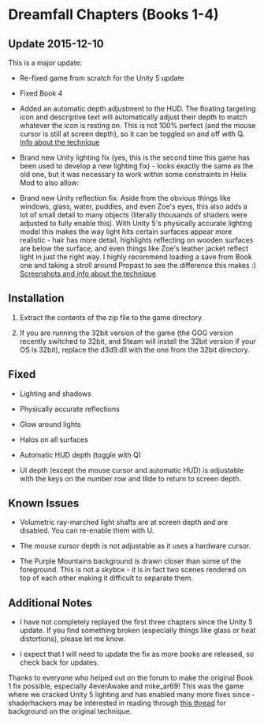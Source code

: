 Dreamfall Chapters (Books 1-4)
==============================

Update 2015-12-10
-----------------
This is a major update:

- Re-fixed game from scratch for the Unity 5 update

- Fixed Book 4

- Added an automatic depth adjustment to the HUD. The floating targeting icon
  and descriptive text will automatically adjust their depth to match whatever
  the icon is resting on. This is not 100% perfect (and the mouse cursor is
  still at screen depth), so it can be toggled on and off with Q.  
  [Info about the technique][1]

[1]: https://forums.geforce.com/default/topic/902840/3d-vision/i-fixed-unity-reflections-and-got-more-than-i-bargained-for/post/4754023/#4754023

- Brand new Unity lighting fix (yes, this is the second time this game has been
  used to develop a new lighting fix) - looks exactly the same as the old one,
  but it was necessary to work within some constraints in Helix Mod to also
  allow:

- Brand new Unity reflection fix. Aside from the obvious things like windows,
  glass, water, puddles, and even Zoe's eyes, this also adds a lot of small
  detail to many objects (literally thousands of shaders were adjusted to fully
  enable this). With Unity 5's physically accurate lighting model this makes
  the way light hits certain surfaces appear more realistic - hair has more
  detail, highlights reflecting on wooden surfaces are below the surface, and
  even things like Zoe's leather jacket reflect light in just the right way. I
  highly recommend loading a save from Book one and taking a stroll around
  Propast to see the difference this makes :)  
  [Screenshots and info about the technique][2]

[2]: https://forums.geforce.com/default/topic/902840/3d-vision/i-fixed-unity-reflections-and-got-more-than-i-bargained-for/

Installation
------------
1. Extract the contents of the zip file to the game directory.

2. If you are running the 32bit version of the game (the GOG version recently
   switched to 32bit, and Steam will install the 32bit version if your OS is
   32bit), replace the d3d9.dll with the one from the 32bit directory.

Fixed
-----
- Lighting and shadows

- Physically accurate reflections

- Glow around lights

- Halos on all surfaces

- Automatic HUD depth (toggle with Q)

- UI depth (except the mouse cursor and automatic HUD) is adjustable with the
  keys on the number row and tilde to return to screen depth.

Known Issues
------------
- Volumetric ray-marched light shafts are at screen depth and are disabled. You
  can re-enable them with U.

- The mouse cursor depth is not adjustable as it uses a hardware cursor.

- The Purple Mountains background is drawn closer than some of the foreground.
  This is not a skybox - it is in fact two scenes rendered on top of each other
  making it difficult to separate them.

Additional Notes
----------------
- I have not completely replayed the first three chapters since the Unity 5
  update. If you find something broken (especially things like glass or heat
  distortions), please let me know.

- I expect that I will need to update the fix as more books are released, so
  check back for updates.


Thanks to everyone who helped out on the forum to make the original Book 1 fix
possible, especially 4everAwake and mike_ar69! This was the game where we
cracked Unity 5 lighting and has enabled many more fixes since - shaderhackers
may be interested in reading through [this thread][3] for background on the
original technique.

[3]: https://forums.geforce.com/default/topic/781954/3d-vision/dreamfall-chapters
